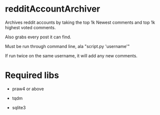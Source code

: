 # redditAccountArchiver

Archives reddit accounts by taking the top 1k Newest comments and top 1k highest voted comments.

Also grabs every post it can find.

Must be run through command line, ala "script.py 'username'"

If run twice on the same username, it will add any new comments.

# Required libs

* praw4 or above

* tqdm 

* sqlite3
